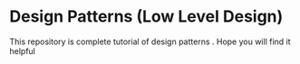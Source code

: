 # Design Patterns (Low Level Design)
This repository is complete tutorial of design patterns  . Hope you will find it helpful


